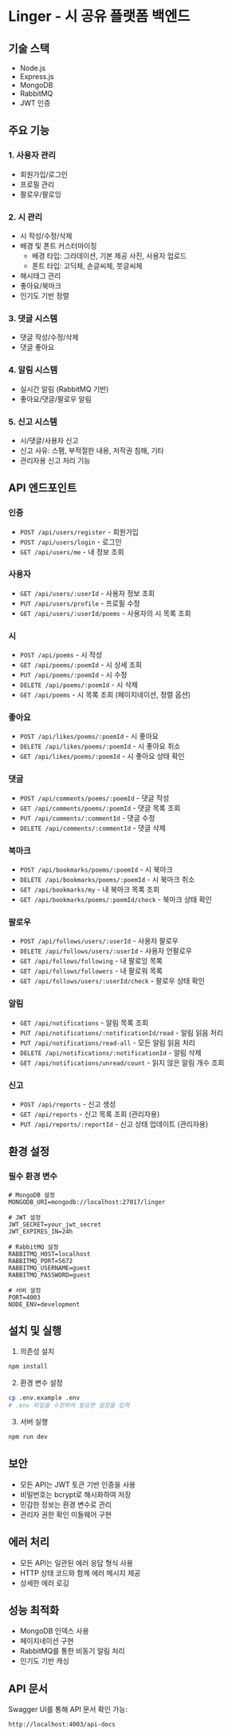 # Linger - 시 공유 플랫폼 백엔드

## 기술 스택

- Node.js
- Express.js
- MongoDB
- RabbitMQ
- JWT 인증

## 주요 기능

### 1. 사용자 관리
- 회원가입/로그인
- 프로필 관리
- 팔로우/팔로잉

### 2. 시 관리
- 시 작성/수정/삭제
- 배경 및 폰트 커스터마이징
  - 배경 타입: 그라데이션, 기본 제공 사진, 사용자 업로드
  - 폰트 타입: 고딕체, 손글씨체, 붓글씨체
- 해시태그 관리
- 좋아요/북마크
- 인기도 기반 정렬

### 3. 댓글 시스템
- 댓글 작성/수정/삭제
- 댓글 좋아요

### 4. 알림 시스템
- 실시간 알림 (RabbitMQ 기반)
- 좋아요/댓글/팔로우 알림

### 5. 신고 시스템
- 시/댓글/사용자 신고
- 신고 사유: 스팸, 부적절한 내용, 저작권 침해, 기타
- 관리자용 신고 처리 기능

## API 엔드포인트

### 인증
- `POST /api/users/register` - 회원가입
- `POST /api/users/login` - 로그인
- `GET /api/users/me` - 내 정보 조회

### 사용자
- `GET /api/users/:userId` - 사용자 정보 조회
- `PUT /api/users/profile` - 프로필 수정
- `GET /api/users/:userId/poems` - 사용자의 시 목록 조회

### 시
- `POST /api/poems` - 시 작성
- `GET /api/poems/:poemId` - 시 상세 조회
- `PUT /api/poems/:poemId` - 시 수정
- `DELETE /api/poems/:poemId` - 시 삭제
- `GET /api/poems` - 시 목록 조회 (페이지네이션, 정렬 옵션)

### 좋아요
- `POST /api/likes/poems/:poemId` - 시 좋아요
- `DELETE /api/likes/poems/:poemId` - 시 좋아요 취소
- `GET /api/likes/poems/:poemId` - 시 좋아요 상태 확인

### 댓글
- `POST /api/comments/poems/:poemId` - 댓글 작성
- `GET /api/comments/poems/:poemId` - 댓글 목록 조회
- `PUT /api/comments/:commentId` - 댓글 수정
- `DELETE /api/comments/:commentId` - 댓글 삭제

### 북마크
- `POST /api/bookmarks/poems/:poemId` - 시 북마크
- `DELETE /api/bookmarks/poems/:poemId` - 시 북마크 취소
- `GET /api/bookmarks/my` - 내 북마크 목록 조회
- `GET /api/bookmarks/poems/:poemId/check` - 북마크 상태 확인

### 팔로우
- `POST /api/follows/users/:userId` - 사용자 팔로우
- `DELETE /api/follows/users/:userId` - 사용자 언팔로우
- `GET /api/follows/following` - 내 팔로잉 목록
- `GET /api/follows/followers` - 내 팔로워 목록
- `GET /api/follows/users/:userId/check` - 팔로우 상태 확인

### 알림
- `GET /api/notifications` - 알림 목록 조회
- `PUT /api/notifications/:notificationId/read` - 알림 읽음 처리
- `PUT /api/notifications/read-all` - 모든 알림 읽음 처리
- `DELETE /api/notifications/:notificationId` - 알림 삭제
- `GET /api/notifications/unread/count` - 읽지 않은 알림 개수 조회

### 신고
- `POST /api/reports` - 신고 생성
- `GET /api/reports` - 신고 목록 조회 (관리자용)
- `PUT /api/reports/:reportId` - 신고 상태 업데이트 (관리자용)

## 환경 설정

### 필수 환경 변수
```
# MongoDB 설정
MONGODB_URI=mongodb://localhost:27017/linger

# JWT 설정
JWT_SECRET=your_jwt_secret
JWT_EXPIRES_IN=24h

# RabbitMQ 설정
RABBITMQ_HOST=localhost
RABBITMQ_PORT=5672
RABBITMQ_USERNAME=guest
RABBITMQ_PASSWORD=guest

# 서버 설정
PORT=4003
NODE_ENV=development
```

## 설치 및 실행

1. 의존성 설치
```bash
npm install
```

2. 환경 변수 설정
```bash
cp .env.example .env
# .env 파일을 수정하여 필요한 설정을 입력
```

3. 서버 실행
```bash
npm run dev
```

## 보안

- 모든 API는 JWT 토큰 기반 인증을 사용
- 비밀번호는 bcrypt로 해시화하여 저장
- 민감한 정보는 환경 변수로 관리
- 관리자 권한 확인 미들웨어 구현

## 에러 처리

- 모든 API는 일관된 에러 응답 형식 사용
- HTTP 상태 코드와 함께 에러 메시지 제공
- 상세한 에러 로깅

## 성능 최적화

- MongoDB 인덱스 사용
- 페이지네이션 구현
- RabbitMQ를 통한 비동기 알림 처리
- 인기도 기반 캐싱

## API 문서

Swagger UI를 통해 API 문서 확인 가능:
```
http://localhost:4003/api-docs
``` 